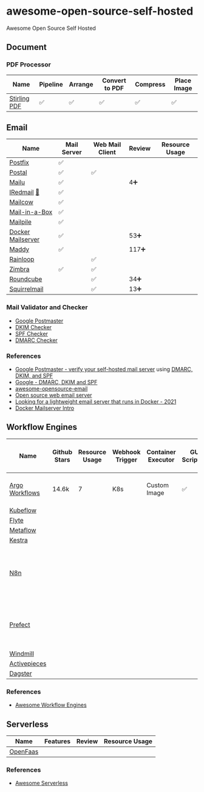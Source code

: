 # awesome-open-source-self-hosted
Awesome Open Source Self Hosted

## Document

### PDF Processor
Name | Pipeline | Arrange | Convert to PDF | Compress | Place Image
---|---|---|---|---|---
[Stirling PDF](https://github.com/Stirling-Tools/Stirling-PDF) |✅|✅|✅|✅|✅


## Email

Name | Mail Server | Web Mail Client | Review | Resource Usage
---|---|---|---|---
[Postfix]() |✅|||
[Postal]() |✅|✅||
[Mailu](https://mailu.io/2.0/) |✅||4➕|
[IRedmail]() [🐳](https://github.com/iredmail/dockerized) |✅|||
[Mailcow](https://mailcow.email) |✅|||
[Mail-in-a-Box](https://mailinabox.email) |✅|||
[Mailpile](https://www.mailpile.is) |✅|||
[Docker Mailserver](https://github.com/docker-mailserver/docker-mailserver) |✅||53➕| 
[Maddy](https://maddy.email) |✅||117➕|
[Rainloop](https://www.rainloop.net) ||✅|| 
[Zimbra](https://www.zimbra.com) |✅|✅||
[Roundcube]() ||✅|34➕|
[Squirrelmail]() ||✅|13➕|

### Mail Validator and Checker
- [Google Postmaster](https://postmaster.google.com/)
- [DKIM Checker](https://mxtoolbox.com/dkim.aspx)
- [SPF Checker](https://mxtoolbox.com/SuperTool.aspx?action=spf)
- [DMARC Checker](https://dmarcly.com/tools/dmarc-checker)

### References
- [Google Postmaster - verify your self-hosted mail server](https://postmaster.google.com) using [DMARC, DKIM, and SPF](https://www.cloudflare.com/en-au/learning/email-security/dmarc-dkim-spf/)
- [Google - DMARC, DKIM and SPF](https://support.google.com/a/answer/81126?visit_id=638532177956139038-3838716887&rd=1#authentication)
- [awesome-opensource-email](https://github.com/Mindbaz/awesome-opensource-email)
- [Open source web email server](https://forwardemail.net/en/blog/open-source/web-email-server)
- [Looking for a lightweight email server that runs in Docker - 2021](https://www.reddit.com/r/selfhosted/comments/pqbhej/looking_for_a_lightweight_email_server_that_runs/)
- [Docker Mailserver Intro](https://docker-mailserver.github.io/docker-mailserver/latest/introduction/)

## Workflow Engines
Name | Github Stars | Resource Usage | Webhook Trigger | Container Executor | GUI Scripting | K8S | Used By | Dev. Language | Nodes Drag n Drop | Cons
---|---|---|---|---|---|---|---|---|---|---
[Argo Workflows](https://github.com/argoproj/argo-workflows) | 14.6k | 7 | K8s | Custom Image | ✅ | Required | Google, IBM, Metaflow, Kubeflow | Go | ❌ |
[Kubeflow]()||||||||||
[Flyte]()||||||||||
[Metaflow]()||||||||||
[Kestra]()||||||||||
[N8n]()||||||||||Complexity on creating non-Alpine custom Docker image
[Prefect]()||||||||||Depends on Hasura which is quite taking resources
[Windmill]()||||||||||
[Activepieces]()||||||||||
[Dagster]()||||||||||

### References
- [Awesome Workflow Engines](https://github.com/meirwah/awesome-workflow-engines?tab=readme-ov-file)

## Serverless
Name | Features | Review | Resource Usage
---|---|---|---
[OpenFaas]() |||

### References
- [Awesome Serverless](https://github.com/anaibol/awesome-serverless)
